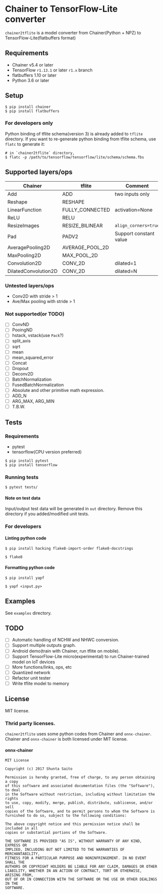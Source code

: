 # Chainer to TensorFlow-Lite converter

`chainer2tflite` is a model converter from Chainer(Python + NPZ) to TensorFlow-Lite(flatbuffers format)

## Requirements

* Chainer v5.4 or later
* TensorFlow `r1.13.1` or later `r1.x` branch
* flatbuffers 1.10 or later
* Python 3.6 or later

## Setup

```
$ pip install chainer
$ pip install flatbuffers
```

### For developers only

Python binding of tflite schema(version 3) is already added to `tflite` directory.
If you want to re-generate python binding from tflite schema, use `flatc` to generate it:

```
# in `chainer2tflite` directory,
$ flatc -p /path/to/tensorflow/tensorflow/lite/schema/schema.fbs
```


## Supported layers/ops

| Chainer                 | tflite           | Comment                                  |
| ----------------------- | ---------------- | ---------------------------------------- |
| Add                     | ADD              | two inputs only                          |
| Reshape                 | RESHAPE          |                                          |
| LinearFunction          | FULLY_CONNECTED  | activation=None                          |
| ReLU                    | RELU             |                                          |
| ResizeImages            | RESIZE_BILINEAR  | `align_corners=true`                     |
| Pad                     | PADV2            | Support constant value                   |
| AveragePooling2D        | AVERAGE_POOL_2D  |                                          |
| MaxPooling2D            | MAX_POOL_2D      |                                          |
| Convolution2D           | CONV_2D          | dilated=1                                |
| DilatedConvolution2D    | CONV_2D          | dilated=N                                |

### Untested layers/ops

* Conv2D with stride > 1
* Ave/Max pooling with stride > 1

### Not supported(or TODO)

* [ ] ConvND
* [ ] PooingND
* [ ] hstack, vstack(use `Pack`?)
* [ ] split_axis
* [ ] sqrt
* [ ] mean
* [ ] mean_squared_error
* [ ] Concat
* [ ] Dropout
* [ ] Deconv2D
* [ ] BatchNormalization
* [ ] FusedBatchNormalization
* [ ] Absolute and other primitive math expression.
* [ ] ADD_N
* [ ] ARG_MAX, ARG_MIN
* [ ] T.B.W.

## Tests

### Requirements

* pytest
* tensorflow(CPU version preferred)

```
$ pip install pytest
$ pip install tensorflow
```

### Running tests

```
$ pytest tests/
```

#### Note on test data

Input/output test data will be generated in `out` directory.
Remove this directory if you added/modified unit tests.

### For developers

#### Linting python code

```
$ pip install hacking flake8-import-order flake8-docstrings
```

```
$ flake8
```

#### Formatting python code

```
$ pip install yapf
```

```
$ yapf <input.py>
```

## Examples

See `examples` directory.

## TODO

* [ ] Automatic handling of NCHW and NHWC conversion.
* [ ] Support multiple outputs graph.
* [ ] Android demo(train with Chainer, run tflite on mobile).
* [ ] Support TensorFlow-Lite micro(experimental) to run Chainer-trained model on IoT devices
* [ ] More functions/links, ops, etc
* [ ] Quantized network
* [ ] Refactor unit tester
* [ ] Write tflite model to memory

## License

MIT license.

### Thrid party licenses.

`chainer2tflite` uses some python codes from Chainer and `onnx-chainer`. Chainer and `onnx-chainer` is both licensed under MIT license.


#### onnx-chainer

```
MIT License

Copyright (c) 2017 Shunta Saito

Permission is hereby granted, free of charge, to any person obtaining a copy
of this software and associated documentation files (the "Software"), to deal
in the Software without restriction, including without limitation the rights
to use, copy, modify, merge, publish, distribute, sublicense, and/or sell
copies of the Software, and to permit persons to whom the Software is
furnished to do so, subject to the following conditions:

The above copyright notice and this permission notice shall be included in all
copies or substantial portions of the Software.

THE SOFTWARE IS PROVIDED "AS IS", WITHOUT WARRANTY OF ANY KIND, EXPRESS OR
IMPLIED, INCLUDING BUT NOT LIMITED TO THE WARRANTIES OF MERCHANTABILITY,
FITNESS FOR A PARTICULAR PURPOSE AND NONINFRINGEMENT. IN NO EVENT SHALL THE
AUTHORS OR COPYRIGHT HOLDERS BE LIABLE FOR ANY CLAIM, DAMAGES OR OTHER
LIABILITY, WHETHER IN AN ACTION OF CONTRACT, TORT OR OTHERWISE, ARISING FROM,
OUT OF OR IN CONNECTION WITH THE SOFTWARE OR THE USE OR OTHER DEALINGS IN THE
SOFTWARE.
```
